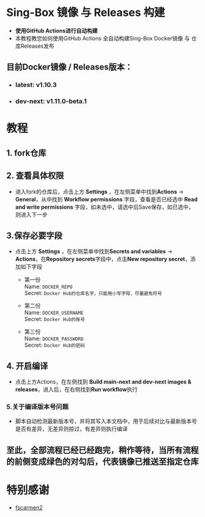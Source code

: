 # Sing-Box 镜像 与 Releases 构建
- **使用GitHub Actions进行自动构建**
- 本教程教您如何使用GitHub Actions 全自动构建Sing-Box Docker镜像 与 仓库Releases发布

## 目前Docker镜像 / Releases版本：
 - ### **latest**: v1.10.3
 - ### **dev-next**: v1.11.0-beta.1

# 教程
## 1. fork仓库

## 2. 查看具体权限
  - 进入fork的仓库后，点击上方 **Settings** ，在左侧菜单中找到**Actions** → **General**，从中找到 **Workflow permissions** 字段，查看是否已经选中 **Read and write permissions** 字段，如未选中，请选中后Save保存，如已选中，则进入下一步

## 3.保存必要字段
  - 点击上方 **Settings** ，在左侧菜单中找到**Secrets and variables** → **Actions**，在**Repository secrets**字段中，点击**New repository secret**，添加如下字段
    - 第一份  
      Name: `DOCKER_REPO`  
      Secret: `Docker Hub的仓库名字，只能用小写字母，尽量避免符号`  

    - 第二份  
      Name: `DOCKER_USERNAME`  
      Secret: `Docker Hub的账号`  

    - 第三份  
      Name: `DOCKER_PASSWORD`  
      Secret: `Docker Hub的密码`  

## 4. 开启编译
  - 点击上方Actions，在左侧找到 **Build main-next and dev-next images & releases**，进入后，在右侧找到**Run workflow**执行

### 5.关于编译版本号问题
  - 脚本自动检测最新版本号，并将其写入本文档中，用于后续对比与最新版本号是否有差异，无差异则掠过，有差异则执行编译

## 至此，全部流程已经已经跑完，稍作等待，当所有流程的前侧变成绿色的对勾后，代表镜像已推送至指定仓库

# 特别感谢  
  - [fscarmen2](https://github.com/fscarmen2)
